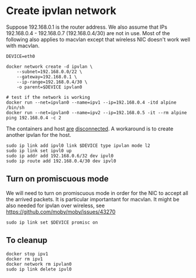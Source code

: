 # Create ipvlan network

Suppose 192.168.0.1 is the router address. We also assume that IPs 192.168.0.4 - 192.168.0.7 (192.168.0.4/30) are not in use. Most of the following also applies to macvlan except that wireless NIC doesn't work well with macvlan.

```
DEVICE=eth0

docker network create -d ipvlan \
    --subnet=192.168.0.0/22 \
    --gateway=192.168.0.1 \
    --ip-range=192.168.0.4/30 \
    -o parent=$DEVICE ipvlan0

# test if the network is working
docker run --net=ipvlan0 --name=ipv1 --ip=192.168.0.4 -itd alpine /bin/sh 
docker run --net=ipvlan0 --name=ipv2 --ip=192.168.0.5 -it --rm alpine ping 192.168.0.4 -c 2
```

The containers and host [are](https://github.com/moby/moby/issues/21735#issuecomment-205904902) [disconnected](https://stackoverflow.com/questions/49600665/docker-macvlan-network-inside-container-is-not-reaching-to-its-own-host). A workaround is to create another ipvlan for the host.
```
sudo ip link add ipvl0 link $DEVICE type ipvlan mode l2
sudo ip link set ipvl0 up
sudo ip addr add 192.168.0.6/32 dev ipvl0
sudo ip route add 192.168.0.4/30 dev ipvl0
```

## Turn on promiscuous mode

We will need to turn on promiscuous mode in order for the NIC to accept all the arrived packets. It is particular importantant for macvlan. It might be also needed for ipvlan over wireless, see https://github.com/moby/moby/issues/43270
```
sudo ip link set $DEVICE promisc on
```

## To cleanup
```
docker stop ipv1
docker rm ipv1
docker network rm ipvlan0
sudo ip link delete ipvl0
```
